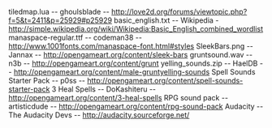 tiledmap.lua -- ghoulsblade -- http://love2d.org/forums/viewtopic.php?f=5&t=2411&p=25929#p25929
basic_english.txt -- Wikipedia - http://simple.wikipedia.org/wiki/Wikipedia:Basic_English_combined_wordlist
manaspace-regular.ttf -- codeman38 -- http://www.1001fonts.com/manaspace-font.html#styles
SleekBars.png -- Jannax -- http://opengameart.org/content/sleek-bars
gruntsound.wav -- n3b -- http://opengameart.org/content/grunt
yelling_sounds.zip -- HaelDB -- http://opengameart.org/content/male-gruntyelling-sounds
Spell Sounds Starter Pack -- p0ss -- http://opengameart.org/content/spell-sounds-starter-pack
3 Heal Spells -- DoKashiteru -- http://opengameart.org/content/3-heal-spells
RPG sound pack -- artisticdude -- http://opengameart.org/content/rpg-sound-pack
Audacity -- The Audacity Devs -- http://audacity.sourceforge.net/
